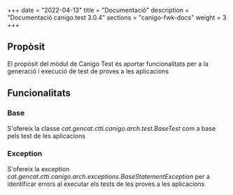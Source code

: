 +++
date        = "2022-04-13"
title       = "Documentació"
description = "Documentació canigo.test 3.0.4"
sections    = "canigo-fwk-docs"
weight      = 3
+++

## Propòsit

El propòsit del mòdul de Canigo Test és aportar funcionalitats per a la generació i execució de test de proves a les aplicacions

## Funcionalitats

### Base

S'ofereix la classe *cat.gencat.ctti.canigo.arch.test.BaseTest* com a base pels test de les aplicacions

### Exception

S'ofereix la exception *cat.gencat.ctti.canigo.arch.exceptions.BaseStatementException* per a identificar errors al executar els tests de les proves a les aplicacions
